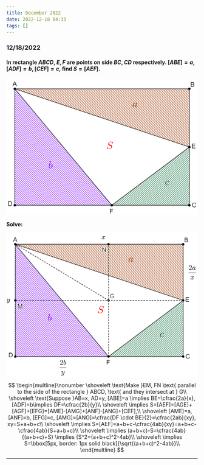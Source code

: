 ```yaml
---
title: December 2022
date: 2022-12-18 04:33
tags: []
---
```


### 12/18/2022

#### In rectangle $ABCD$, $E, F$ are points on side $BC, CD$ respectively. $[ABE]=a, [ADF]=b, [CEF]=c$, find $S=[AEF]$.

![image-20221218043509634](/assets/images/2022/image-20221218043509634.png)

**Solve:**

![image-20221218044233697](/assets/images/2022/image-20221218044233697.png)
$$
\begin{multline}\nonumber
\shoveleft \text{Make }EM, FN \text{ parallel to the side of the rectangle } ABCD, \text{ and they intersect at } G\\
\shoveleft \text{Suppose }AB=x, AD=y, [ABE]=a \implies BE=\cfrac{2a}{x}, [ADF]=b\implies DF=\cfrac{2b}{y}\\
\shoveleft \implies S=[AEF]=[AGE]+[AGF]+[EFG]=[AME]-[AMG]+[ANF]-[ANG]+[CEF],\\
\shoveleft [AME]=a, [ANF]=b, [EFG]=c, [AMG]=[ANG]=\cfrac{DF \cdot BE}{2}=\cfrac{2ab}{xy}, xy=S+a+b+c\\
\shoveleft \implies S=[AEF]=a+b+c-\cfrac{4ab}{xy}=a+b+c-\cfrac{4ab}{S+a+b+c}\\
\shoveleft \implies (a+b+c)-S=\cfrac{4ab}{(a+b+c)+S} \implies {S^2=(a+b+c)^2-4ab}\\
\shoveleft \implies S=\bbox[5px, border: 1px solid black]{\sqrt{(a+b+c)^2-4ab}}\\
\end{multline}
$$

---

